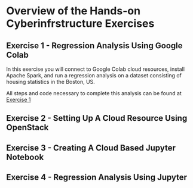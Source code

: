 # Overview of the Hands-on Cyberinfrstructure Exercises

## Exercise 1 - Regression Analysis Using Google Colab

In this exercise you will connect to Google Colab cloud resources, install Apache Spark, and run a regression analysis on a dataset consisting of housing statistics in the Boston, US.

All steps and code necessary to complete this analysis can be found at [Exercise 1](01-Regression_Google_Colab.md)

## Exercise 2 - Setting Up A Cloud Resource Using OpenStack

## Exercise 3 - Creating A Cloud Based Jupyter Notebook

## Exercise 4 - Regression Analysis Using Jupyter
